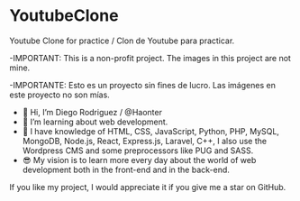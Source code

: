 # YoutubeClone
Youtube Clone for practice / Clon de Youtube para practicar.

-IMPORTANT:
This is a non-profit project. 
The images in this project are not mine.

-IMPORTANTE:
Esto es un proyecto sin fines de lucro.
Las imágenes en este proyecto no son mías.

- 👋 Hi, I’m Diego Rodriguez / @Haonter
- 👀 I’m learning about web development.
- 🧠 I have knowledge of HTML, CSS, JavaScript, Python, PHP, MySQL, MongoDB, Node.js, React, Express.js, Laravel, C++, I also use the Wordpress CMS and some preprocessors like PUG and SASS.
- 😎 My vision is to learn more every day about the world of web development both in the front-end and in the back-end.

If you like my project, I would appreciate it if you give me a star on GitHub.
